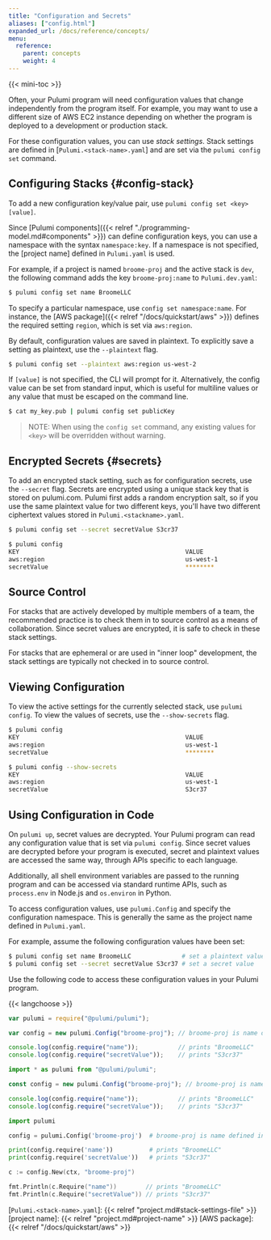 ```yaml
---
title: "Configuration and Secrets"
aliases: ["config.html"]
expanded_url: /docs/reference/concepts/
menu:
  reference:
    parent: concepts
    weight: 4
---
```


{{< mini-toc >}}

Often, your Pulumi program will need configuration values that change independently from the program itself. For example, you may want to use a different size of AWS EC2 instance depending on whether the program is deployed to a development or production stack.

For these configuration values, you can use _stack settings_. Stack settings are defined in [`Pulumi.<stack-name>.yaml`] and are set via the `pulumi config set` command.

## Configuring Stacks {#config-stack}

To add a new configuration key/value pair, use `pulumi config set <key> [value]`.

Since [Pulumi components]({{< relref "./programming-model.md#components" >}}) can define configuration keys, you can use a namespace with the syntax  `namespace:key`. If a namespace is not specified, the [project name] defined in `Pulumi.yaml` is used.

For example, if a project is named `broome-proj` and the active stack is `dev`, the following command adds the key  `broome-proj:name` to `Pulumi.dev.yaml`:

```bash
$ pulumi config set name BroomeLLC
```

To specify a particular namespace, use `config set namespace:name`. For instance, the [AWS package]({{< relref "/docs/quickstart/aws" >}}) defines the required setting `region`, which is set via `aws:region`.

By default, configuration values are saved in plaintext. To explicitly save a setting as plaintext, use the `--plaintext` flag.

```bash
$ pulumi config set --plaintext aws:region us-west-2
```

If `[value]` is not specified, the CLI will prompt for it. Alternatively, the config value can be set from standard input, which is useful for multiline values or any value that must be escaped on the command line.

```bash
$ cat my_key.pub | pulumi config set publicKey
```

> NOTE: When using the `config set` command, any existing values for `<key>` will be overridden without warning.

## Encrypted Secrets {#secrets}

To add an encrypted stack setting, such as for configuration secrets, use the `--secret` flag. Secrets are encrypted using a unique stack key that is stored on pulumi.com. Pulumi first adds a random encryption salt, so if you use the same plaintext value for two different keys, you'll have two different ciphertext values stored in  `Pulumi.<stackname>.yaml`.

```bash
$ pulumi config set --secret secretValue S3cr37

$ pulumi config
KEY                                              VALUE
aws:region                                       us-west-1
secretValue                                      ********
```

## Source Control

For stacks that are actively developed by multiple members of a team, the recommended practice is to check them in to source control as a means of collaboration. Since secret values are encrypted, it is safe to check in these stack settings.

For stacks that are ephemeral or are used in "inner loop" development, the stack settings are typically not checked in to source control.

## Viewing Configuration

To view the active settings for the currently selected stack, use `pulumi config`. To view the values of secrets, use the `--show-secrets` flag.

```bash
$ pulumi config
KEY                                              VALUE
aws:region                                       us-west-1
secretValue                                      ********
```

```bash
$ pulumi config --show-secrets
KEY                                              VALUE
aws:region                                       us-west-1
secretValue                                      S3cr37
```

## Using Configuration in Code

On `pulumi up`, secret values are decrypted. Your Pulumi program can read any configuration value that is set via `pulumi config`. Since secret values are decrypted before your program is executed, secret and plaintext values are accessed the same way, through APIs specific to each language.

Additionally, all shell environment variables are passed to the running program and can be accessed via standard runtime APIs, such as `process.env` in Node.js and `os.environ` in Python.

To access configuration values, use `pulumi.Config` and specify the configuration namespace. This is generally the same as the project name defined in `Pulumi.yaml`.

For example, assume the following configuration values have been set:

```bash
$ pulumi config set name BroomeLLC              # set a plaintext value
$ pulumi config set --secret secretValue S3cr37 # set a secret value
```

Use the following code to access these configuration values in your Pulumi program.

{{< langchoose >}}

```javascript
var pulumi = require("@pulumi/pulumi");

var config = new pulumi.Config("broome-proj"); // broome-proj is name defined in Pulumi.yaml

console.log(config.require("name"));           // prints "BroomeLLC"
console.log(config.require("secretValue"));    // prints "S3cr37"
```

```typescript
import * as pulumi from "@pulumi/pulumi";

const config = new pulumi.Config("broome-proj"); // broome-proj is name defined in Pulumi.yaml

console.log(config.require("name"));           // prints "BroomeLLC"
console.log(config.require("secretValue"));    // prints "S3cr37"
```

```python
import pulumi

config = pulumi.Config('broome-proj')  # broome-proj is name defined in Pulumi.yaml

print(config.require('name'))          # prints "BroomeLLC"
print(config.require('secretValue'))   # prints "S3cr37"
```

```go
c := config.New(ctx, "broome-proj")

fmt.Println(c.Require("name"))        // prints "BroomeLLC"
fmt.Println(c.Require("secretValue")) // prints "S3cr37"
```

<!-- MARKDOWN LINKS -->

[`Pulumi.<stack-name>.yaml`]: {{< relref "project.md#stack-settings-file" >}}
[project name]: {{< relref "project.md#project-name" >}}
[AWS package]: {{< relref "/docs/quickstart/aws" >}}
